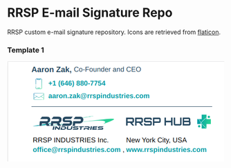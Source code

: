 # RRSP E-mail Signature Repo

RRSP custom e-mail signature repository.
Icons are retrieved from [flaticon](www.flaticon.com). 

### Template 1

![E-mail Signature Template 1](./email-signature-template-1.png)